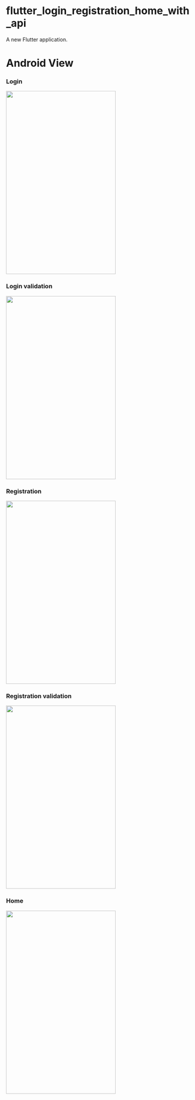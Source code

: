 
# flutter_login_registration_home_with_api

A new Flutter application.

# Android View

### Login

<img src="https://image.ibb.co/nO8J3U/Screenshot_2018_08_28_17_49_00_973_com_debut_flutterappplugintest.png" width="300" height="500">

### Login validation

<img src="https://image.ibb.co/mnHxV9/Screenshot_2018_08_28_18_01_24_828_com_debut_flutterappplugintest.png" width="300" height="500">

### Registration
<img src="https://image.ibb.co/fgxpA9/Screenshot_2018_08_28_17_49_06_056_com_debut_flutterappplugintest.png" width="300" height="500">

### Registration validation
<img src="https://image.ibb.co/jt56OU/Screenshot_2018_08_28_18_01_32_710_com_debut_flutterappplugintest.png" width="300" height="500">

### Home
<img src="https://image.ibb.co/eCTUA9/Screenshot_2018_08_28_17_49_36_412_com_debut_flutterappplugintest.png" width="300" height="500">




